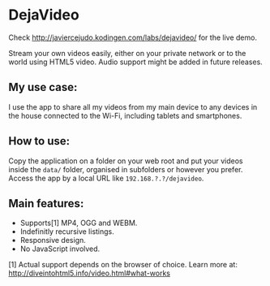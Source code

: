 # DejaVideo

Check http://javiercejudo.kodingen.com/labs/dejavideo/ for the live demo.

Stream your own videos easily, either on your private network or to the 
world using HTML5 video. Audio support might be added in future releases.

## My use case:

I use the app to share all my videos from my main device to any devices
in the house connected to the Wi-Fi, including tablets and smartphones.

## How to use:

Copy the application on a folder on your web root and put your videos 
inside the `data/` folder, organised in subfolders or however you prefer.
Access the app by a local URL like `192.168.?.?/dejavideo`.

## Main features:

- Supports[1] MP4, OGG and WEBM.
- Indefinitly recursive listings.
- Responsive design.
- No JavaScript involved.

[1] Actual support depends on the browser of choice. Learn more at:
    http://diveintohtml5.info/video.html#what-works
